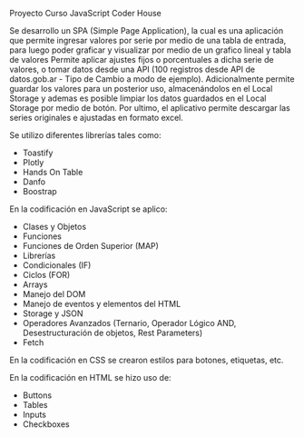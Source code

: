 Proyecto Curso JavaScript Coder House

Se desarrollo un SPA (Simple Page Application), la cual es una aplicación que permite ingresar valores por serie por medio de una tabla de entrada, para luego poder graficar y visualizar por medio de un grafico lineal y tabla de valores
Permite aplicar ajustes fijos o porcentuales a dicha serie de valores, o tomar datos desde una API (100 registros desde API de datos.gob.ar - Tipo de Cambio a modo de ejemplo).
Adicionalmente permite guardar los valores para un posterior uso, almacenándolos en el Local Storage y ademas es posible limpiar los datos guardados en el Local Storage por medio de botón.
Por ultimo, el aplicativo permite descargar las series originales e ajustadas en formato excel.

Se utilizo diferentes librerías tales como:
* Toastify
* Plotly
* Hands On Table
* Danfo
* Boostrap

En la codificación en JavaScript se aplico:
* Clases y Objetos
* Funciones
* Funciones de Orden Superior (MAP)
* Librerías
* Condicionales (IF)
* Ciclos (FOR)
* Arrays
* Manejo del DOM
* Manejo de eventos y elementos del HTML
* Storage y JSON
* Operadores Avanzados (Ternario, Operador Lógico AND, Desestructuración de objetos, Rest Parameters)
* Fetch

En la codificación en CSS se crearon estilos para botones, etiquetas, etc.

En la codificación en HTML se hizo uso de:
* Buttons
* Tables
* Inputs
* Checkboxes

